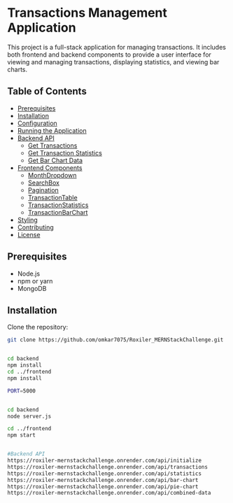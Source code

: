 # Transactions Management Application

This project is a full-stack application for managing transactions. It includes both frontend and backend components to provide a user interface for viewing and managing transactions, displaying statistics, and viewing bar charts.

## Table of Contents

- [Prerequisites](#prerequisites)
- [Installation](#installation)
- [Configuration](#configuration)
- [Running the Application](#running-the-application)
- [Backend API](#backend-api)
  - [Get Transactions](#get-transactions)
  - [Get Transaction Statistics](#get-transaction-statistics)
  - [Get Bar Chart Data](#get-bar-chart-data)
- [Frontend Components](#frontend-components)
  - [MonthDropdown](#monthdropdown)
  - [SearchBox](#searchbox)
  - [Pagination](#pagination)
  - [TransactionTable](#transactiontable)
  - [TransactionStatistics](#transactionstatistics)
  - [TransactionBarChart](#transactionbarchart)
- [Styling](#styling)
- [Contributing](#contributing)
- [License](#license)

## Prerequisites

- Node.js
- npm or yarn
- MongoDB

## Installation

 Clone the repository:
   ```bash
   git clone https://github.com/omkar7075/Roxiler_MERNStackChallenge.git
 

cd backend
npm install
cd ../frontend
npm install

PORT=5000


cd backend
node server.js

cd ../frontend
npm start


#Backend API
https://roxiler-mernstackchallenge.onrender.com/api/initialize
https://roxiler-mernstackchallenge.onrender.com/api/transactions
https://roxiler-mernstackchallenge.onrender.com/api/statistics
https://roxiler-mernstackchallenge.onrender.com/api/bar-chart
https://roxiler-mernstackchallenge.onrender.com/api/pie-chart
https://roxiler-mernstackchallenge.onrender.com/api/combined-data
